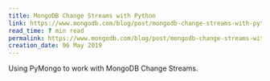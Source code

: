 ```yaml
---
title: MongoDB Change Streams with Python
link: https://www.mongodb.com/blog/post/mongodb-change-streams-with-python
read_time: ? min read
permalink: https://www.mongodb.com/blog/post/mongodb-change-streams-with-python
creation_date: 06 May 2019
---
```


Using PyMongo to work with MongoDB Change Streams.
